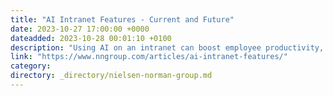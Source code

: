 ```yaml
---
title: "AI Intranet Features - Current and Future"
date: 2023-10-27 17:00:00 +0000
dateadded: 2023-10-28 00:01:10 +0100
description: "Using AI on an intranet can boost employee productivity, support career growth, and create a more tailored employee experience."
link: "https://www.nngroup.com/articles/ai-intranet-features/"
category:
directory: _directory/nielsen-norman-group.md
---
```

